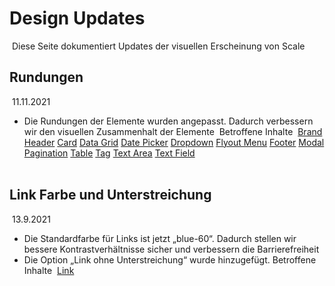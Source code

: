# Design Updates

​
Diese Seite dokumentiert Updates der visuellen Erscheinung von Scale
​
​
​

## Rundungen

​
11.11.2021
​

- Die Rundungen der Elemente wurden angepasst. Dadurch verbessern wir den visuellen Zusammenhalt der Elemente
  ​
  Betroffene Inhalte
  ​
  [Brand Header](./?path=/docs/components-brand-header-navigation--standard) [Card](/?path=/docs/components-card--standard) [Data Grid](./?path=/docs/components-data-grid--standard) [Date Picker](./?path=/docs/components-date-picker--standard) [Dropdown](./?path=/docs/components-dropdown--standard) [Flyout Menu](./?path=/docs/components-flyout-menu--standard) [Footer](./?path=/docs/components-footer--standard) [Modal](./?path=/docs/components-modal--standard) [Pagination](./?path=/docs/components-pagination--standard) [Table](./?path=/docs/components-table--standard) [Tag](./?path=/docs/components-tag--standard) [Text Area](./?path=/docs/components-text-area--standard) [Text Field](./?path=/docs/components-text-field--standard)  
  ​
  ​
  ​

## Link Farbe und Unterstreichung

​
13.9.2021
​

- Die Standardfarbe für Links ist jetzt „blue-60“. Dadurch stellen wir bessere Kontrastverhältnisse sicher und verbessern die Barrierefreiheit
- Die Option „Link ohne Unterstreichung“ wurde hinzugefügt.
  ​
  Betroffene Inhalte
  ​
  [Link](./?path=/docs/components-link--standard)
